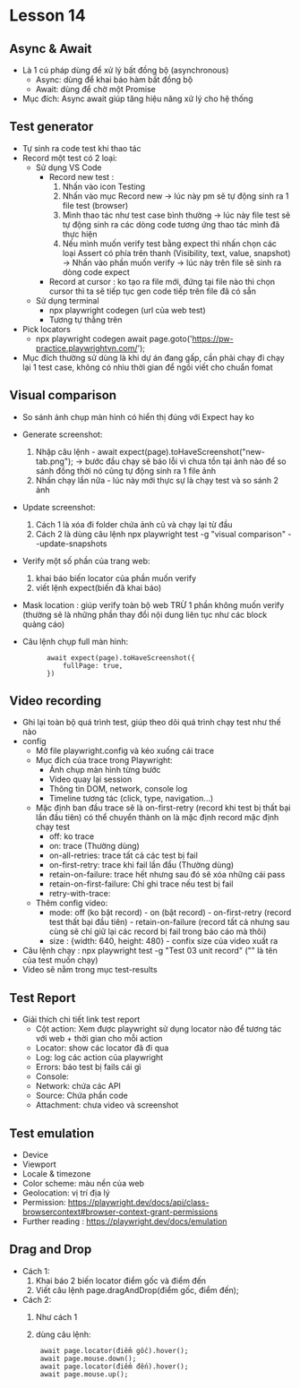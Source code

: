 # Lesson 14
## Async & Await
- Là 1 cú pháp dùng để xử lý bất đồng bộ (asynchronous)
    - Async: dùng để khai báo hàm bất đồng bộ
    - Await: dùng để chờ một Promise
- Mục đích: Async await giúp tăng hiệu năng xử lý cho hệ thống 

## Test generator
- Tự sinh ra code test khi thao tác
- Record một test có 2 loại:
    - Sử dụng VS Code
        - Record new test :
            1. Nhấn vào icon Testing
            2. Nhấn vào mục Record new -> lúc này pm sẽ tự động sinh ra 1 file test (browser)
            3. Mình thao tác như test case bình thường -> lúc này file test sẽ tự động sinh ra các dòng code tương ứng thao tác mình đã thực hiện
            4. Nếu mình muốn verify test bằng expect thì nhấn chọn các loại Assert có phía trên thanh (Visibility, text, value, snapshot) -> Nhấn vào phần muốn verify -> lúc này trên file sẽ sinh ra dòng code expect
        - Record at cursor : ko tạo ra file mới, đứng tại file nào thì chọn cursor thì ta sẽ tiếp tục gen code tiếp trên file đã có sẵn
    - Sử dụng terminal
        - npx playwright codegen <url> (url của web test)
        - Tương tự thằng trên
- Pick locators
    - npx playwright codegen await page.goto('https://pw-practice.playwrightvn.com/');
- Mục đích thường sử dùng là khi dự án đang gấp, cần phải chạy đi chạy lại 1 test case, không có nhìu thời gian để ngồi viết cho chuẩn fomat

## Visual comparison
- So sánh ảnh chụp màn hình có hiển thị đúng với Expect hay ko
- Generate screenshot:
    1. Nhập câu lệnh - await expect(page).toHaveScreenshot("new-tab.png"); -> bước đầu chạy sẽ báo lỗi vì chưa tồn tại ảnh nào để so sánh đồng thời nó cũng tự động sinh ra 1 file ảnh
    2. Nhấn chạy lần nữa - lúc này mới thực sự là chạy test và so sánh 2 ảnh
- Update screenshot:
    1. Cách 1 là xóa đi folder chứa ảnh cũ và chạy lại từ đầu
    2. Cách 2 là dùng câu lệnh npx playwright test -g "visual comparison" --update-snapshots
- Verify một số phần của trang web:
    1. khai báo biến locator của phần muốn verify
    2. viết lệnh expect(biến đã khai báo)
- Mask location : giúp verify toàn bộ web TRỪ 1 phần không muốn verify (thường sẽ là những phần thay đổi nội dung liên tục như các block quảng cáo)
- Câu lệnh chụp full màn hình:

            await expect(page).toHaveScreenshot({
                fullPage: true,
            })

## Video recording
- Ghi lại toàn bộ quá trình test, giúp theo dõi quá trình chạy test như thế nào
- config
    - Mở file playwright.config và kéo xuống cái trace
    - Mục đích của trace trong Playwright:
        - Ảnh chụp màn hình từng bước
        - Video quay lại session
        - Thông tin DOM, network, console log
        - Timeline tương tác (click, type, navigation...)
    - Mặc định ban đầu trace sẽ là on-first-retry (record khi test bị thất bại lần đầu tiên) có thể chuyển thành on là mặc định record mặc định chạy test
        - off: ko trace
        - on: trace (Thường dùng)
        - on-all-retries: trace tất cả các test bị fail
        - on-first-retry: trace khi fail lần đầu (Thường dùng)
        - retain-on-failure: trace hết nhưng sau đó sẽ xóa những cái pass
        - retain-on-first-failure: Chỉ ghi trace nếu test bị fail
        - retry-with-trace:
    - Thêm config video:
        - mode: off (ko bật record) - on (bật record) - on-first-retry (record test thất bại đầu tiên) - retain-on-failure (record tất cả nhưng sau cùng sẽ chỉ giữ lại các record bị fail trong báo cáo mà thôi)
        - size : {width: 640, height: 480} - confix size của video xuất ra
- Câu lệnh chạy : npx playwright test -g "Test 03 unit record" ("" là tên của test muốn chạy)
- Video sẽ nằm trong mục test-results

## Test Report
- Giải thích chi tiết link test report
    - Cột action: Xem được playwright sử dụng locator nào để tương tác với web + thời gian cho mỗi action
    - Locator: show các locator đã đi qua
    - Log: log các action của playwright
    - Errors: báo test bị fails cái gì
    - Console:
    - Network: chứa các API
    - Source: Chứa phần code
    - Attachment: chưa video và screenshot

## Test emulation
- Device
- Viewport
- Locale & timezone
- Color scheme: màu nền của web
- Geolocation: vị trí địa lý
- Permission: https://playwright.dev/docs/api/class-browsercontext#browser-context-grant-permissions
- Further reading : https://playwright.dev/docs/emulation

## Drag and Drop
- Cách 1:
    1. Khai báo 2 biến locator điểm gốc và điểm đến
    2. Viết câu lệnh page.dragAndDrop(điểm gốc, điểm đến);
- Cách 2:
    1. Như cách 1
    2. dùng câu lệnh:

            await page.locator(điểm gốc).hover();
            await page.mouse.down();
            await page.locator(điểm đến).hover();
            await page.mouse.up();

